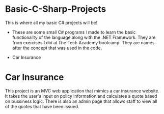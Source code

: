 # Basic-C-Sharp-Projects

This is where all my basic C# projects will be!
* These are some small C# programs I made to learn the basic functionality of the language along with the .NET Framework. They are from exercises I did at The Tech Academy bootcamp. They are names after the concept that was used in the code.

* Car Insurance


# Car Insurance 

 This project is an MVC web application that mimics a car insurance website. It takes the user's input
on policy information and calculates a quote based on bussiness logic. There is also an admin page 
that allows staff to  view all of the quotes that have been issued.
